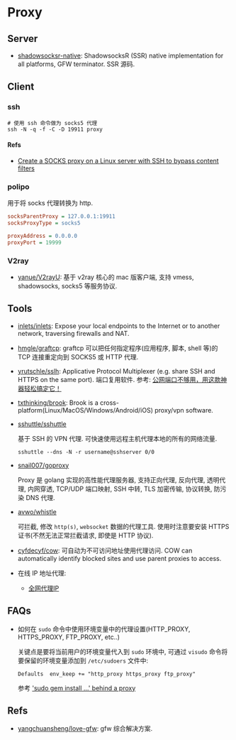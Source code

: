 # Proxy

## Server
* [shadowsocksr-native](https://github.com/ShadowsocksR-Live/shadowsocksr-native): ShadowsocksR (SSR) native implementation for all platforms, GFW terminator. SSR 源码.    


## Client
### ssh

```shell
# 使用 ssh 命令做为 socks5 代理 
ssh -N -q -f -C -D 19911 proxy
```

#### Refs
* [Create a SOCKS proxy on a Linux server with SSH to bypass content filters](https://ma.ttias.be/socks-proxy-linux-ssh-bypass-content-filters/)

### polipo
用于将 socks 代理转换为 http. 

```ini
socksParentProxy = 127.0.0.1:19911
socksProxyType = socks5

proxyAddress = 0.0.0.0
proxyPort = 19999
```


### V2ray
* [yanue/V2rayU](https://github.com/yanue/V2rayU): 基于 v2ray 核心的 mac 版客户端, 支持 vmess, shadowsocks, socks5 等服务协议.   

## Tools
* [inlets/inlets](https://github.com/inlets/inlets): Expose your local endpoints to the Internet or to another network, traversing firewalls and NAT.
* [hmgle/graftcp](https://github.com/hmgle/graftcp): graftcp 可以把任何指定程序(应用程序, 脚本, shell 等)的 TCP 连接重定向到 SOCKS5 或 HTTP 代理. 
* [yrutschle/sslh](https://github.com/yrutschle/sslh): Applicative Protocol Multiplexer (e.g. share SSH and HTTPS on the same port). 端口复用软件. 参考: [公网端口不够用，用这款神器轻松搞定它！](https://mp.weixin.qq.com/s?__biz=MzI3MTI2NzkxMA==&mid=2247489038&idx=1&sn=c9856cedabf74ccbffbca451f03fe05a)

* [txthinking/brook](https://github.com/txthinking/brook): Brook is a cross-platform(Linux/MacOS/Windows/Android/iOS) proxy/vpn software.

* [sshuttle/sshuttle](https://github.com/sshuttle/sshuttle)

    基于 SSH 的 VPN 代理. 可快速使用远程主机代理本地的所有的网络流量.
    
    ```shell
    sshuttle --dns -N -r username@sshserver 0/0
    ```
    
* [snail007/goproxy](https://github.com/snail007/goproxy)

    Proxy 是 golang 实现的高性能代理服务器, 支持正向代理, 反向代理, 透明代理, 内网穿透, TCP/UDP 端口映射, SSH 中转, TLS 加密传输, 协议转换, 防污染 DNS 代理.  

* [avwo/whistle](https://github.com/avwo/whistle)

    可拦截, 修改 `http(s)`, `websocket` 数据的代理工具. 使用时注意要安装 HTTPS 证书(不然无法正常拦截请求, 即使是 HTTP 协议).
    
* [cyfdecyf/cow](https://github.com/cyfdecyf/cow): 可自动为不可访问地址使用代理访问. COW can automatically identify blocked sites and use parent proxies to access.    
* 在线 IP 地址代理:
    * [全网代理IP](http://www.goubanjia.com/)



## FAQs
* 如何在 `sudo` 命令中使用环境变量中的代理设置(HTTP_PROXY, HTTPS_PROXY, FTP_PROXY, etc..)

    关键点是要将当前用户的环境变量代入到 `sudo` 环境中, 可通过 `visudo` 命令将要保留的环境变量添加到 `/etc/sudoers` 文件中:
    
    ```shell
    Defaults  env_keep += "http_proxy https_proxy ftp_proxy"
    ```
    
    参考 ['sudo gem install ...' behind a proxy](http://jacob.stanley.io/2010/10/27/sudo-gem-install-behind-a-proxy/)
    
## Refs
* [yangchuansheng/love-gfw](https://github.com/yangchuansheng/love-gfw): gfw 综合解决方案.